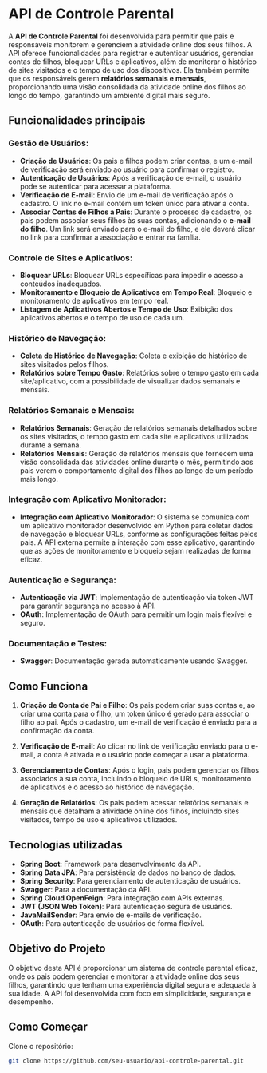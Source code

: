# API de Controle Parental

A **API de Controle Parental** foi desenvolvida para permitir que pais e responsáveis monitorem e gerenciem a atividade online dos seus filhos. A API oferece funcionalidades para registrar e autenticar usuários, gerenciar contas de filhos, bloquear URLs e aplicativos, além de monitorar o histórico de sites visitados e o tempo de uso dos dispositivos. Ela também permite que os responsáveis gerem **relatórios semanais e mensais**, proporcionando uma visão consolidada da atividade online dos filhos ao longo do tempo, garantindo um ambiente digital mais seguro.

## Funcionalidades principais

### Gestão de Usuários:
- **Criação de Usuários**: Os pais e filhos podem criar contas, e um e-mail de verificação será enviado ao usuário para confirmar o registro.
- **Autenticação de Usuários**: Após a verificação de e-mail, o usuário pode se autenticar para acessar a plataforma.
- **Verificação de E-mail**: Envio de um e-mail de verificação após o cadastro. O link no e-mail contém um token único para ativar a conta.
- **Associar Contas de Filhos a Pais**: Durante o processo de cadastro, os pais podem associar seus filhos às suas contas, adicionando o **e-mail do filho**. Um link será enviado para o e-mail do filho, e ele deverá clicar no link para confirmar a associação e entrar na família.

### Controle de Sites e Aplicativos:
- **Bloquear URLs**: Bloquear URLs específicas para impedir o acesso a conteúdos inadequados.
- **Monitoramento e Bloqueio de Aplicativos em Tempo Real**: Bloqueio e monitoramento de aplicativos em tempo real.
- **Listagem de Aplicativos Abertos e Tempo de Uso**: Exibição dos aplicativos abertos e o tempo de uso de cada um.

### Histórico de Navegação:
- **Coleta de Histórico de Navegação**: Coleta e exibição do histórico de sites visitados pelos filhos.
- **Relatórios sobre Tempo Gasto**: Relatórios sobre o tempo gasto em cada site/aplicativo, com a possibilidade de visualizar dados semanais e mensais.

### Relatórios Semanais e Mensais:
- **Relatórios Semanais**: Geração de relatórios semanais detalhados sobre os sites visitados, o tempo gasto em cada site e aplicativos utilizados durante a semana.
- **Relatórios Mensais**: Geração de relatórios mensais que fornecem uma visão consolidada das atividades online durante o mês, permitindo aos pais verem o comportamento digital dos filhos ao longo de um período mais longo.

### Integração com Aplicativo Monitorador:
- **Integração com Aplicativo Monitorador**: O sistema se comunica com um aplicativo monitorador desenvolvido em Python para coletar dados de navegação e bloquear URLs, conforme as configurações feitas pelos pais. A API externa permite a interação com esse aplicativo, garantindo que as ações de monitoramento e bloqueio sejam realizadas de forma eficaz.

### Autenticação e Segurança:
- **Autenticação via JWT**: Implementação de autenticação via token JWT para garantir segurança no acesso à API.
- **OAuth**: Implementação de OAuth para permitir um login mais flexível e seguro.

### Documentação e Testes:
- **Swagger**: Documentação gerada automaticamente usando Swagger.

## Como Funciona

1. **Criação de Conta de Pai e Filho**: Os pais podem criar suas contas e, ao criar uma conta para o filho, um token único é gerado para associar o filho ao pai. Após o cadastro, um e-mail de verificação é enviado para a confirmação da conta.

2. **Verificação de E-mail**: Ao clicar no link de verificação enviado para o e-mail, a conta é ativada e o usuário pode começar a usar a plataforma.

3. **Gerenciamento de Contas**: Após o login, pais podem gerenciar os filhos associados à sua conta, incluindo o bloqueio de URLs, monitoramento de aplicativos e o acesso ao histórico de navegação.

4. **Geração de Relatórios**: Os pais podem acessar relatórios semanais e mensais que detalham a atividade online dos filhos, incluindo sites visitados, tempo de uso e aplicativos utilizados.


## Tecnologias utilizadas

- **Spring Boot**: Framework para desenvolvimento da API.
- **Spring Data JPA**: Para persistência de dados no banco de dados.
- **Spring Security**: Para gerenciamento de autenticação de usuários.
- **Swagger**: Para a documentação da API.
- **Spring Cloud OpenFeign**: Para integração com APIs externas.
- **JWT (JSON Web Token)**: Para autenticação segura de usuários.
- **JavaMailSender**: Para envio de e-mails de verificação.
- **OAuth**: Para autenticação de usuários de forma flexível.

## Objetivo do Projeto

O objetivo desta API é proporcionar um sistema de controle parental eficaz, onde os pais podem gerenciar e monitorar a atividade online dos seus filhos, garantindo que tenham uma experiência digital segura e adequada à sua idade. A API foi desenvolvida com foco em simplicidade, segurança e desempenho.

## Como Começar

Clone o repositório:
```bash
git clone https://github.com/seu-usuario/api-controle-parental.git

